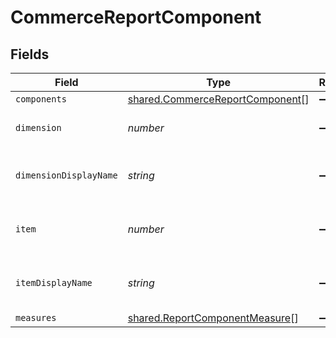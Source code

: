 # CommerceReportComponent


## Fields

| Field                                                                                     | Type                                                                                      | Required                                                                                  | Description                                                                               |
| ----------------------------------------------------------------------------------------- | ----------------------------------------------------------------------------------------- | ----------------------------------------------------------------------------------------- | ----------------------------------------------------------------------------------------- |
| `components`                                                                              | [shared.CommerceReportComponent](../../../sdk/models/shared/commercereportcomponent.md)[] | :heavy_minus_sign:                                                                        | N/A                                                                                       |
| `dimension`                                                                               | *number*                                                                                  | :heavy_minus_sign:                                                                        | The component's dimension.                                                                |
| `dimensionDisplayName`                                                                    | *string*                                                                                  | :heavy_minus_sign:                                                                        | The component's display name.                                                             |
| `item`                                                                                    | *number*                                                                                  | :heavy_minus_sign:                                                                        | The component's item number.                                                              |
| `itemDisplayName`                                                                         | *string*                                                                                  | :heavy_minus_sign:                                                                        | The component's item display name.                                                        |
| `measures`                                                                                | [shared.ReportComponentMeasure](../../../sdk/models/shared/reportcomponentmeasure.md)[]   | :heavy_minus_sign:                                                                        | N/A                                                                                       |